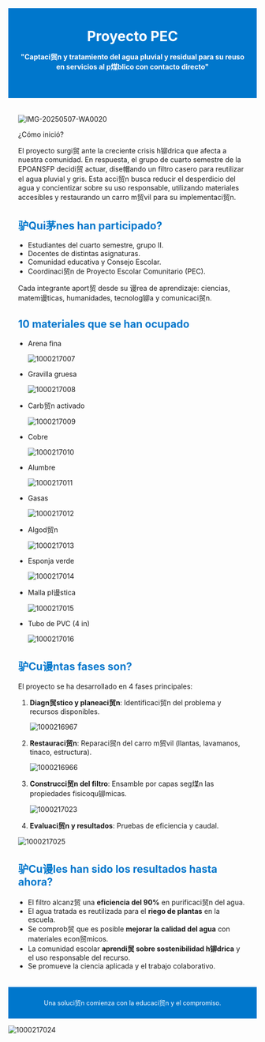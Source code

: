<!DOCTYPE html><html lang="es">
<head>
  <meta charset="UTF-8">
  <meta name="viewport" content="width=device-width, initial-scale=1.0">
  <title>Proyecto PEC - Agua Pluvial y Residual</title>
  <style> 

    body { font-family: Arial, sans-serif; margin: 0; padding: 0; background: #f4f4f4; color: #333; }
    header, section { padding: 20px; max-width: 900px; margin: auto; }
    header { background: #0077cc; color: white; text-align: center; padding: 40px 20px; }
    h1 { margin: 0; font-size: 2em; }
    h2 { color: #0077cc; margin-top: 1.5em; }
    ul { margin-top: 0.5em; padding-left: 20px; }
    footer { background: #0077cc; color: white; text-align: center; padding: 10px; font-size: 0.9em; }
  </style>
</head>
<body>
  <header>
    <h1>Proyecto PEC</h1>
    <p><strong>"Captaci贸n y tratamiento del agua pluvial y residual para su reuso en servicios al p煤blico con contacto directo"</strong></p>
  </header>  <section>
  
  ![IMG-20250507-WA0020](https://github.com/user-attachments/assets/b8f56c55-eedf-4d5e-94dd-545cad565e4d)

   </h2> ¿Cómo inició?</h2>
    <p>El proyecto surgi贸 ante la creciente crisis h铆drica que afecta a nuestra comunidad. En respuesta, el grupo de cuarto semestre de la EPOANSFP decidi贸 actuar, dise帽ando un filtro casero para reutilizar el agua pluvial y gris. Esta acci贸n busca reducir el desperdicio del agua y concientizar sobre su uso responsable, utilizando materiales accesibles y restaurando un carro m贸vil para su implementaci贸n.</p><h2>驴Qui茅nes han participado?</h2>
<ul>
  <li>Estudiantes del cuarto semestre, grupo II.</li>
  <li>Docentes de distintas asignaturas.</li>
  <li>Comunidad educativa y Consejo Escolar.</li>
  <li>Coordinaci贸n de Proyecto Escolar Comunitario (PEC).</li>
</ul>
<p>Cada integrante aport贸 desde su 谩rea de aprendizaje: ciencias, matem谩ticas, humanidades, tecnolog铆a y comunicaci贸n.</p>

<h2>10 materiales que se han ocupado</h2>
<ul>
  <li>Arena fina</li> 
  
  ![1000217007](https://github.com/user-attachments/assets/ab8324a2-e40d-441d-a0c9-a324168d149f)

  <li>Gravilla gruesa</li> 
  
  ![1000217008](https://github.com/user-attachments/assets/2f85c92f-c6d0-4fbd-b14c-111cbcaecc05)

  <li>Carb贸n activado</li> 
  
  ![1000217009](https://github.com/user-attachments/assets/b07404c0-7309-42ea-a9c8-38bd7d4f5807)

  <li>Cobre</li> 
  
  ![1000217010](https://github.com/user-attachments/assets/5225c8c1-5819-4bcf-89ec-21817fea855b)

  <li>Alumbre</li> 
  
  ![1000217011](https://github.com/user-attachments/assets/4b2b312f-2574-4dd6-9d9e-9757e009b120)

  <li>Gasas</li> 
  
  ![1000217012](https://github.com/user-attachments/assets/38e1d494-64a0-4acd-a0e7-6deedcea2e20)

  <li>Algod贸n</li> 
  
  ![1000217013](https://github.com/user-attachments/assets/9e2b337c-fb02-47d4-a6b3-6b09531f5303)

  <li>Esponja verde</li>
  
  ![1000217014](https://github.com/user-attachments/assets/2503f66d-5783-46c7-be9f-359d257cbfc5)

  <li>Malla pl谩stica</li> 
  
  ![1000217015](https://github.com/user-attachments/assets/e19f4653-bf0d-4dac-9412-a656ddb4b36c)

  <li>Tubo de PVC (4 in)</li> 
  
  ![1000217016](https://github.com/user-attachments/assets/b319c79e-16d4-4e75-af7e-0553ed7f5567)

</ul>

<h2>驴Cu谩ntas fases son?</h2>
<p>El proyecto se ha desarrollado en 4 fases principales:</p>
<ol>
  <li><strong>Diagn贸stico y planeaci贸n</strong>: Identificaci贸n del problema y recursos disponibles.</li> 
  
  ![1000216967](https://github.com/user-attachments/assets/d2425b62-e8b2-4ff9-ba65-dd8edb977656)

  <li><strong>Restauraci贸n</strong>: Reparaci贸n del carro m贸vil (llantas, lavamanos, tinaco, estructura).</li>
  
  ![1000216966](https://github.com/user-attachments/assets/9338daec-c642-46ae-aecd-2c9adcc48864)

  <li><strong>Construcci贸n del filtro</strong>: Ensamble por capas seg煤n las propiedades fisicoqu铆micas.</li>
  
  ![1000217023](https://github.com/user-attachments/assets/a8b695f7-0868-41c7-b87a-f45327ddd1b1)

  <li><strong>Evaluaci贸n y resultados</strong>: Pruebas de eficiencia y caudal.</li>
</ol> 

![1000217025](https://github.com/user-attachments/assets/4d3bd987-4d42-4dca-beaa-409ab3425d7c)


<h2>驴Cu谩les han sido los resultados hasta ahora?</h2>
<ul>
  <li>El filtro alcanz贸 una <strong>eficiencia del 90%</strong> en purificaci贸n del agua.</li>
  <li>El agua tratada es reutilizada para el <strong>riego de plantas</strong> en la escuela.</li>
  <li>Se comprob贸 que es posible <strong>mejorar la calidad del agua</strong> con materiales econ贸micos.</li>
  <li>La comunidad escolar <strong>aprendi贸 sobre sostenibilidad h铆drica</strong> y el uso responsable del recurso.</li>
  <li>Se promueve la ciencia aplicada y el trabajo colaborativo.</li>
</ul>

  </section>  <footer>
    <p>Una soluci贸n comienza con la educaci贸n y el compromiso.</p>
  </footer>
</body>
</html> 

![1000217024](https://github.com/user-attachments/assets/922a5611-0e59-4c3b-b0b0-9bc1ac6e4f26)
